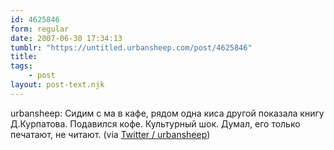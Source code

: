 ```yaml
---
id: 4625846
form: regular
date: 2007-06-30 17:34:13
tumblr: "https://untitled.urbansheep.com/post/4625846"
title:
tags:
    - post
layout: post-text.njk
---
```


<p>urbansheep: Сидим с ма в кафе, рядом одна киса другой показала книгу Д.Курпатова. Подавился кофе. Культурный шок. Думал, его только печатают, не читают. (via <a href="http://twitter.com/urbansheep/statuses/127877972">Twitter / urbansheep</a>)</p>

